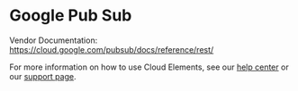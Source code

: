 # Google Pub Sub

Vendor Documentation: https://cloud.google.com/pubsub/docs/reference/rest/

For more information on how to use Cloud Elements, see our [help center](https://docs.cloud-elements.com) 
or our [support page](https://support.cloud-elements.com/hc/en-us).
